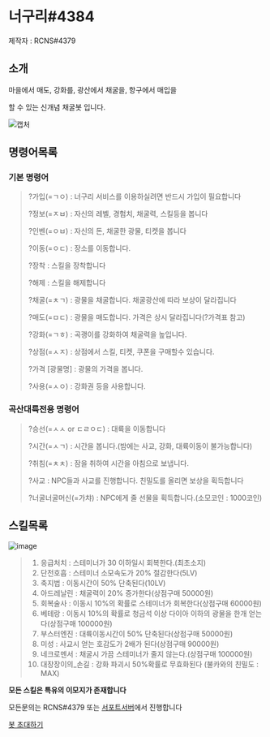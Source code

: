 # 너구리#4384
제작자 : RCNS#4379


## 소개
마을에서 매도, 강화를, 광산에서 채굴을, 항구에서 매입을

할 수 있는 신개념 채굴봇 입니다.

![캡처](https://user-images.githubusercontent.com/95516351/160265383-e6c98969-314b-47b7-bfb8-f735256965b1.png)


## 명령어목록
### 기본 명령어
> ?가입(=ㄱㅇ) : 너구리 서비스를 이용하실려면 반드시 가입이 필요합니다
> 
> ?정보(=ㅈㅂ) : 자신의 레벨, 경험치, 채굴력, 스킬등을 봅니다
> 
> ?인벤(=ㅇㅂ) : 자신의 돈, 채굴한 광물, 티켓을 봅니다
> 
> ?이동(=ㅇㄷ) : 장소를 이동합니다.
> 
> ?장착 : 스킬을 장착합니다
> 
> ?해제 : 스킬을 해제합니다
> 
> ?채굴(=ㅊㄱ) : 광물을 채굴합니다. 채굴광산에 따라 보상이 달라집니다
> 
> ?매도(=ㅁㄷ) : 광물을 매도합니다. 가격은 상시 달라집니다(?가격표 참고)
> 
> ?강화(=ㄱㅎ) : 곡괭이를 강화하여 채굴력을 높입니다.
> 
> ?상점(=ㅅㅈ) : 상점에서 스킬, 티켓, 쿠폰을 구매할수 있습니다.
> 
> ?가격 [광물명] : 광물의 가격을 봅니다.
> 
> ?사용(=ㅅㅇ) : 강화권 등을 사용합니다.
### 곡산대륙전용 명령어
> ?승선(=ㅅㅅ or ㄷㄹㅇㄷ) : 대륙을 이동합니다
> 
> ?시간(=ㅅㄱ) : 시간을 봅니다.(밤에는 사교, 강화, 대륙이동이 불가능합니다)
> 
> ?취침(=ㅊㅊ) : 잠을 취하여 시간을 아침으로 보냅니다.
> 
> ?사교 : NPC들과 사교를 진행합니다. 친밀도를 올리면 보상을 획득합니다
> 
> ?너굴너굴머신(=가챠) : NPC에게 줄 선물을 획득합니다.(소모코인 : 1000코인)

## 스킬목록
![image](https://user-images.githubusercontent.com/95516351/160416481-5983706e-c459-4ba8-8c07-789a07fe324d.png)<br/>
> 1. 응급처치 : 스테미너가 30 이하일시 회복한다.(최초소지)
> 2. 단전호흡 : 스테미너 소모속도가 20% 절감한다(5LV)
> 3. 축지법 : 이동시간이 50% 단축된다(10LV)
> 4. 아드레날린 : 채굴력이 20% 증가한다(상점구매 50000원)
> 5. 회복술사 : 이동시 10%의 확률로 스테미너가 회복한다(상점구매 60000원)
> 6. 베테랑 : 이동시 10%의 확률로 청금석 이상 다이아 이하의 광물을 한개 얻는다(상점구매 100000원)
> 7. 부스터엔진 : 대륙이동시간이 50% 단축된다(상점구매 50000원)
> 8. 미성 : 사교시 얻는 호감도가 2배가 된다(상점구매 90000원)
> 9. 네크로멘서 : 채굴시 가끔 스테미너가 줄지 않는다.(상점구매 100000원)
> 10. 대장장이의_손길 : 강화 파괴시 50%확률로 무효화된다 (불카와의 친밀도 : MAX)

**모든 스킬은 특유의 이모지가 존재합니다**


모든문의는 RCNS#4379 또는 [서포트서버](https://discord.gg/5R5yhCyQQT)에서 진행합니다

[봇 초대하기](https://discord.com/api/oauth2/authorize?client_id=903916546806644779&permissions=8&scope=bot)
